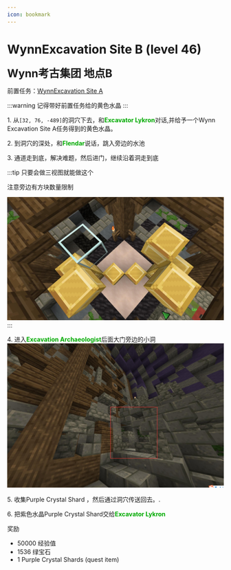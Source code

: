 ```yaml
---
icon: bookmark
---
```


# WynnExcavation Site B (level 46)
<span style="font-size: 25px;">**Wynn考古集团 地点B**</span>

前置任务：[WynnExcavation Site A](/quests/lvl41-50/level%2046%20-%20wynnexcavation%20site%20b.html)

:::warning
记得带好前置任务给的黄色水晶
:::

<span class="stage-index">1.</span> 从`[32, 76, -489]`的洞穴下去，和<font color=00AA00>**Excavator Lykron**</font>对话,并给予一个Wynn Excavation Site A任务得到的黄色水晶。

<span class="stage-index">2.</span> 到洞穴的深处，和<font color=00AA00>**Flendar**</font>说话，跳入旁边的水池

<span class="stage-index">3.</span> 通道走到底，解决难题，然后进门，继续沿着洞走到底

:::tip
只要会做三视图就能做这个

注意旁边有方块数量限制

![应该看得懂吧.jpg](../../.vuepress/public/assets/img/lvl46-1.jpg)
:::

<span class="stage-index">4.</span> 进入<font color=00AA00>**Excavation Archaeologist**</font>后面大门旁边的小洞
![](../../.vuepress/public/assets/img/lvl46-2.jpg)

<span class="stage-index">5.</span> 收集Purple Crystal Shard ，然后通过洞穴传送回去。.

<span class="stage-index">6.</span> 把紫色水晶Purple Crystal Shard交给<font color=00AA00>**Excavator Lykron**</font>

奖励
+ 50000 经验值
+ 1536 绿宝石
+ 1 Purple Crystal Shards (quest item)
